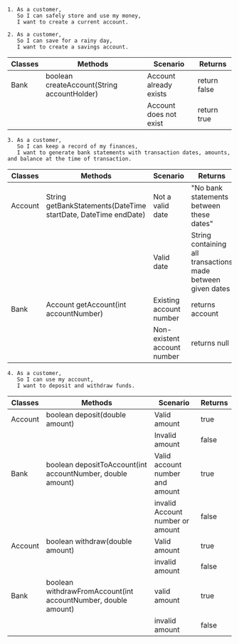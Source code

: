 

```
1. As a customer,
   So I can safely store and use my money,
   I want to create a current account.
   
2. As a customer,
   So I can save for a rainy day,
   I want to create a savings account.
```

| Classes | Methods                                     | Scenario               | Returns      |
|---------|---------------------------------------------|------------------------|--------------|
| Bank    | boolean createAccount(String accountHolder) | Account already exists | return false |
|         |                                             | Account does not exist | return true  |

```
3. As a customer,
   So I can keep a record of my finances,
   I want to generate bank statements with transaction dates, amounts, and balance at the time of transaction.
```

| Classes | Methods                                                        | Scenario                    | Returns                                                     |
|---------|----------------------------------------------------------------|-----------------------------|-------------------------------------------------------------|
| Account | String getBankStatements(DateTime startDate, DateTime endDate) | Not a valid date            | "No bank statements between these dates"                    |
|         |                                                                | Valid date                  | String containing all transactions made between given dates |
| Bank    | Account getAccount(int accountNumber)                          | Existing account number     | returns account                                             |
|         |                                                                | Non-existent account number | returns null                                                |

```
4. As a customer,
   So I can use my account,
   I want to deposit and withdraw funds.
```

| Classes | Methods                                                       | Scenario                         | Returns |
|---------|---------------------------------------------------------------|----------------------------------|---------|
| Account | boolean deposit(double amount)                                | Valid amount                     | true    |
|         |                                                               | Invalid amount                   | false   |
| Bank    | boolean depositToAccount(int accountNumber, double amount)    | Valid account number and amount  | true    |
|         |                                                               | invalid Account number or amount | false   |
| Account | boolean withdraw(double amount)                               | Valid amount                     | true    |
|         |                                                               | invalid amount                   | false   |
| Bank    | boolean withdrawFromAccount(int accountNumber, double amount) | valid amount                     | true    |
|         |                                                               | invalid amount                   | false   |

